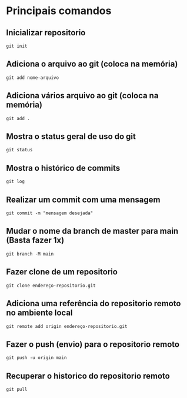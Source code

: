 # Principais comandos

## Inicializar repositorio
`git init`

## Adiciona o arquivo ao git (coloca na memória)
`git add nome-arquivo`

## Adiciona vários arquivo ao git (coloca na memória)
`git add .`

## Mostra o status geral de uso do git
`git status`

## Mostra o histórico de commits
`git log`

## Realizar um commit com uma mensagem
`git commit -m "mensagem desejada"`

## Mudar o nome da branch de master para main (Basta fazer 1x)
`git branch -M main`

## Fazer clone de um repositorio
`git clone endereço-repositorio.git`

## Adiciona uma referência do repositorio remoto no ambiente local
`git remote add origin endereço-repositorio.git`

## Fazer o push (envio) para o repositorio remoto
`git push -u origin main`

## Recuperar o historico do repositorio remoto
`git pull`
